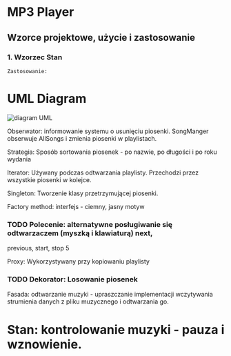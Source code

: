 # MP3 Player

## Wzorce projektowe, użycie i zastosowanie

### 1. Wzorzec Stan
    Zastosowanie:
    
    
    
# UML Diagram
![diagram UML](https://user-images.githubusercontent.com/58574619/150343399-5a528942-71f2-47d8-b0a5-15a0688775ab.png)

Obserwator: informowanie systemu o usunięciu piosenki. SongManger obserwuje
AllSongs i zmienia piosenki w playlistach.

Strategia: Sposób sortowania piosenek - po nazwie, po długości i po roku wydania

Iterator: Używany podczas odtwarzania playlisty. Przechodzi przez wszystkie piosenki
w kolejce.

Singleton: Tworzenie klasy przetrzymującej piosenki.

Factory method: interfejs - ciemny, jasny motyw

### TODO Polecenie: alternatywne posługiwanie się odtwarzaczem (myszką i klawiaturą) next,
previous, start, stop 5

Proxy: Wykorzystywany przy kopiowaniu playlisty

### TODO Dekorator: Losowanie piosenek

Fasada: odtwarzanie muzyki - upraszczanie implementacji wczytywania strumienia
danych z pliku muzycznego i odtwarzania go.

# Stan: kontrolowanie muzyki - pauza i wznowienie.